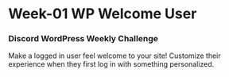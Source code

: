# Week-01 WP Welcome User

### Discord WordPress Weekly Challenge

Make a logged in user feel welcome to your site! Customize their experience when they first log in with something personalized.
